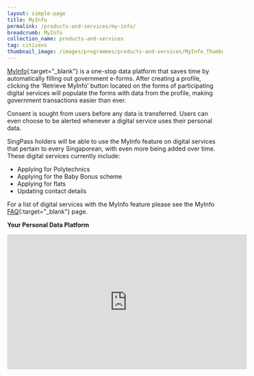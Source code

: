```yaml
---
layout: simple-page
title: MyInfo
permalink: /products-and-services/my-info/
breadcrumb: MyInfo
collection_name: products-and-services
tag: citizens
thumbnail_image: /images/programmes/products-and-services/MyInfo_Thumbnail.jpg
---
```


[MyInfo](https://www.singpass.gov.sg/myinfo/intro){:target="_blank"} is a one-stop data platform that saves time by automatically filling out government e-forms. After creating a profile, clicking the ‘Retrieve MyInfo’ button located on the forms of participating digital services will populate the forms with data from the profile, making government transactions easier than ever. 

Consent is sought from users before any data is transferred. Users can even choose to be alerted whenever a digital service uses their personal data. 

SingPass holders will be able to use the MyInfo feature on digital services that pertain to every Singaporean, with even more being added over time. These digital services currently include: 

* Applying for Polytechnics
* Applying for the Baby Bonus scheme 
* Applying for flats 
* Updating contact details

For a list of digital services with the MyInfo feature please see the MyInfo [FAQ](http://www.ifaq.gov.sg/MyInfo/apps/fcd_faqmain.aspx#FAQ_169237){:target="_blank"} page.

**Your Personal Data Platform**

<div class="bp-youtube">
  <iframe width="560" height="315" src="https://www.youtube.com/watch?v=0pYtU2kG368&t=3s" frameborder="0" allow="autoplay; encrypted-media" allowfullscreen></iframe>
</div>


